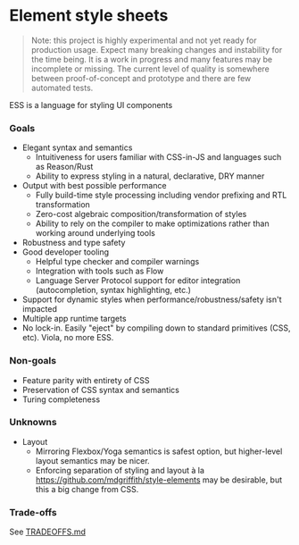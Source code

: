 # Element style sheets

> Note: this project is highly experimental and not yet ready for production usage. Expect many breaking changes and instability for the time being. It is a work in progress and many features may be incomplete or missing. The current level of quality is somewhere between proof-of-concept and prototype and there are few automated tests.

ESS is a language for styling UI components

### Goals
- Elegant syntax and semantics
    - Intuitiveness for users familiar with CSS-in-JS and languages such as Reason/Rust
    - Ability to express styling in a natural, declarative, DRY manner
- Output with best possible performance
    - Fully build-time style processing including vendor prefixing and RTL transformation
    - Zero-cost algebraic composition/transformation of styles
    - Ability to rely on the compiler to make optimizations rather than working around underlying tools
- Robustness and type safety
- Good developer tooling
    - Helpful type checker and compiler warnings
    - Integration with tools such as Flow
    - Language Server Protocol support for editor integration (autocompletion, syntax highlighting, etc.)
- Support for dynamic styles when performance/robustness/safety isn't impacted
- Multiple app runtime targets
- No lock-in. Easily "eject" by compiling down to standard primitives (CSS, etc). Viola, no more ESS.

### Non-goals
- Feature parity with entirety of CSS
- Preservation of CSS syntax and semantics
- Turing completeness

### Unknowns
- Layout
  - Mirroring Flexbox/Yoga semantics is safest option, but higher-level layout semantics may be nicer.
  - Enforcing separation of styling and layout à la https://github.com/mdgriffith/style-elements may be desirable, but this a big change from CSS.

### Trade-offs
See [TRADEOFFS.md](https://github.com/rtsao/ess/blob/master/TRADEOFFS.md)
